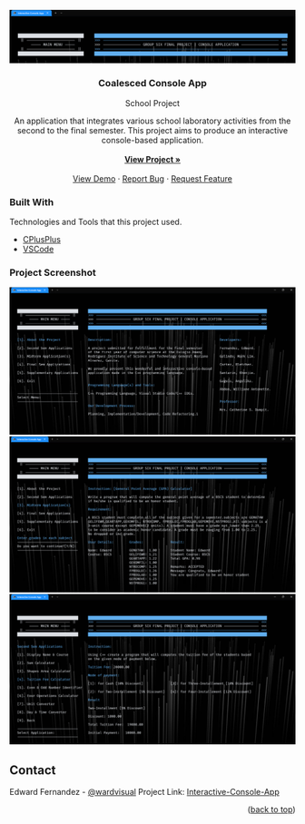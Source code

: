 <!-- ## Members

- [Edward Fernandez](https://www.facebook.com/wardvisual)
- [Mark Lim Estela Galindo](https://www.facebook.com/marklimestella.galindo)
- [Khenjie Santarin](https://www.facebook.com/keeeeeenn665)
- [Flecher Cortez](https://www.facebook.com/chechemr.pogi)
- [Angelika Gaguis](https://www.facebook.com/ghel.gaguis)
- [Williane Antonette Abdon](https://www.facebook.com/willianneantonette.abdon.9) -->

<div id="top"></div>

<!-- PROJECT LOGO -->
<br />
<div align="center">
  <a href="https://github.com/wardvisual/coalesced-console-app/">
    <img src="./assets/header.png" alt="banner">
  </a>

  <h3 align="center">Coalesced Console App</h3>
  <p align="center">School Project</p>

  <p align="center">
  An application that integrates various school laboratory activities from the second to the final semester. This project aims to produce an interactive console-based application. 
    <br />
    <br />
    <a href="https://github.com/wardvisual/interactive-console-app"><strong>View Project »</strong></a>
    <br />
    <br />
    <a href="https://github.com/wardvisual/interactive-console-app">View Demo</a>
    ·
    <a href="https://github.com/wardvisual/coalesced-console-app/issues">Report Bug</a>
    ·
    <a href="https://github.com/wardvisual/coalesced-console-app/issues">Request Feature</a>
  </p>
</div>

<!-- TECH -->

### Built With

Technologies and Tools that this project used.

- [CPlusPlus](https://docs.microsoft.com/en-us/cpp/?view=msvc-170)
- [VSCode](https://code.visualstudio.com/)

<!-- SCREENSHOTS -->

### Project Screenshot

 <a href="https://github.com/wardvisual/coalesced-console-app/">
    <img src="./assets/screenshot1.png" alt="banner">
    <img src="./assets/screenshot2.png" alt="banner">
    <img src="./assets/screenshot3.png" alt="banner">
 </a>

<!-- CONTACT -->

## Contact

Edward Fernandez - [@wardvisual](https://twitter.com/wardvisual)
Project Link: [Interactive-Console-App](https://github.com/wardvisual/interactive-console-app)

<p align="right">(<a href="#top">back to top</a>)</p>
